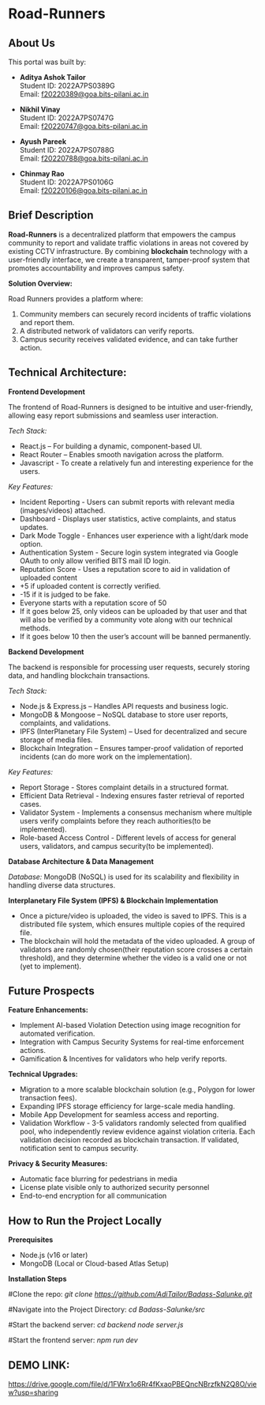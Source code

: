 # Road-Runners

## About Us

This portal was built by:

- **Aditya Ashok Tailor**  
  Student ID: 2022A7PS0389G  
  Email: [f20220389@goa.bits-pilani.ac.in](mailto:f20220389@goa.bits-pilani.ac.in)

- **Nikhil Vinay**  
  Student ID: 2022A7PS0747G  
  Email: [f20220747@goa.bits-pilani.ac.in](mailto:f20220747@goa.bits-pilani.ac.in)
  
- **Ayush Pareek**  
  Student ID: 2022A7PS0788G  
  Email: [f20220788@goa.bits-pilani.ac.in](mailto:f20220788@goa.bits-pilani.ac.in)

- **Chinmay Rao**  
  Student ID: 2022A7PS0106G  
  Email: [f20220106@goa.bits-pilani.ac.in](mailto:f20220106@goa.bits-pilani.ac.in)


## Brief Description

**Road-Runners** is a decentralized platform that empowers the campus community to report and validate traffic violations in areas not covered by existing CCTV infrastructure. By combining **blockchain** technology with a user-friendly interface, we create a transparent, tamper-proof system that promotes accountability and improves campus safety.

**Solution Overview:**

Road Runners provides a platform where:
1) Community members can securely record incidents of traffic violations and report them.
2) A distributed network of validators can verify reports.
3) Campus security receives validated evidence, and can take further action. 


## Technical Architecture: ##

**Frontend Development**

The frontend of Road-Runners is designed to be intuitive and user-friendly, allowing easy report submissions and seamless user interaction.

*Tech Stack:*
  -  React.js – For building a dynamic, component-based UI.
  -  React Router – Enables smooth navigation across the platform.
  -  Javascript - To create a relatively fun and interesting experience for the users.

*Key Features:*
  -  Incident Reporting - Users can submit reports with relevant media (images/videos) attached.
  -  Dashboard - Displays user statistics, active complaints, and status updates.
  -  Dark Mode Toggle - Enhances user experience with a light/dark mode option.
  -  Authentication System - Secure login system integrated via Google OAuth to only allow verified BITS mail ID login.
  -  Reputation Score -  Uses a reputation score to aid in validation of   uploaded content
  - +5 if uploaded content is correctly verified.
  - -15 if it is judged to be fake.
  - Everyone starts with a reputation score of 50
  - If it goes below 25, only videos can be uploaded by that user and that will also be verified by a community vote along with our technical methods.
  - If it goes below 10 then the user’s account will be banned permanently.


**Backend Development**

The backend is responsible for processing user requests, securely storing data, and handling blockchain transactions.

*Tech Stack:*
  -  Node.js & Express.js – Handles API requests and business logic.
  -  MongoDB & Mongoose – NoSQL database to store user reports, complaints, and validations.
  -  IPFS (InterPlanetary File System) – Used for decentralized and secure storage of media files.
  -  Blockchain Integration – Ensures tamper-proof validation of reported incidents (can do more work on the implementation).

*Key Features:*
  -  Report Storage - Stores complaint details in a structured format.
  -  Efficient Data Retrieval - Indexing ensures faster retrieval of reported cases.
  -  Validator System - Implements a consensus mechanism where multiple users verify complaints before they reach authorities(to be implemented).
  -  Role-based Access Control - Different levels of access for general users, validators, and campus security(to be implemented).


**Database Architecture & Data Management**

*Database:* MongoDB (NoSQL) is used for its scalability and flexibility in handling diverse data structures.


**Interplanetary File System (IPFS) & Blockchain Implementation**
  - Once a picture/video is uploaded, the video is saved to IPFS. This is a distributed file system, which ensures multiple copies of the required file.
  - The blockchain will hold the metadata of the video uploaded. A group of validators are randomly chosen(their reputation score crosses a certain threshold), and they determine whether the video is a valid one or not (yet to implement).



## Future Prospects ##

**Feature Enhancements:**
  - Implement AI-based Violation Detection using image recognition for automated verification.
  - Integration with Campus Security Systems for real-time enforcement actions.
  - Gamification & Incentives for validators who help verify reports.

**Technical Upgrades:**
  - Migration to a more scalable blockchain solution (e.g., Polygon for lower transaction fees).
  - Expanding IPFS storage efficiency for large-scale media handling.
  - Mobile App Development for seamless access and reporting.
  - Validation Workflow - 3-5 validators randomly selected from qualified  pool, who independently review evidence against violation criteria. Each validation decision recorded as blockchain transaction. If validated, notification sent to campus security.

**Privacy & Security Measures:**
  - Automatic face blurring for pedestrians in media
  - License plate visible only to authorized security personnel
  - End-to-end encryption for all communication



## How to Run the Project Locally ##

**Prerequisites**
- Node.js (v16 or later)
- MongoDB (Local or Cloud-based Atlas Setup)

**Installation Steps**

#Clone the repo: 
*git clone https://github.com/AdiTailor/Badass-Salunke.git*

#Navigate into the Project Directory:
*cd Badass-Salunke/src*

#Start the backend server:
*cd backend*
*node server.js*

#Start the frontend server:
*npm run dev*


## DEMO LINK: ##
https://drive.google.com/file/d/1FWrx1o6Rr4fKxaoPBEQncNBrzfkN2Q8O/view?usp=sharing



 

